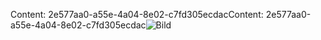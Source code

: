 <span data-ttu-id="fba50-101">Content: 2e577aa0-a55e-4a04-8e02-c7fd305ecdac</span><span class="sxs-lookup"><span data-stu-id="fba50-101">Content: 2e577aa0-a55e-4a04-8e02-c7fd305ecdac</span></span>![Bild](58142583-5dbd-48f6-93c8-3850b8346a2b.png)

